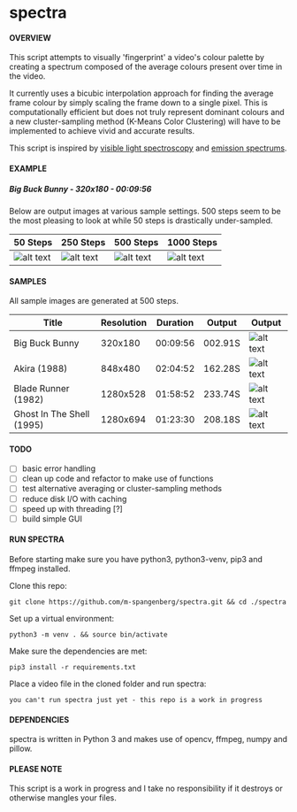 # spectra

#### OVERVIEW
This script attempts to visually 'fingerprint' a video's colour palette by creating a spectrum composed of the average colours present over time in the video. 

It currently uses a bicubic interpolation approach for finding the average frame colour by simply scaling the frame down to a single pixel. This is computationally efficient but does not truly represent dominant colours and a new cluster-sampling method (K-Means Color Clustering) will have to be implemented to achieve vivid and accurate results.

This script is inspired by [visible light spectroscopy](https://en.wikipedia.org/wiki/Spectroscopy "Spectroscopy") and [emission spectrums](https://en.wikipedia.org/wiki/Emission_spectrum "Emission spectrum").

#### EXAMPLE
##### Big Buck Bunny - 320x180 - 00:09:56
Below are output images at various sample settings. 500 steps seem to be the most pleasing to look at while 50 steps is drastically under-sampled.

| 50 Steps | 250 Steps | 500 Steps | 1000 Steps |
| --- | --- | --- | --- |
| ![alt text](https://github.com/m-spangenberg/spectral/blob/master/samples/spectral_bigbuckbunny_50steps.png "spectral 50 samples") | ![alt text](https://github.com/m-spangenberg/spectral/blob/master/samples/spectral_bigbuckbunny_250steps.png "spectral 250 samples") | ![alt text](https://github.com/m-spangenberg/spectral/blob/master/samples/spectral_bigbuckbunny_500steps.png "spectral 500 samples") | ![alt text](https://github.com/m-spangenberg/spectral/blob/master/samples/spectral_bigbuckbunny_1000steps.png "spectral 1000 samples") |

#### SAMPLES
All sample images are generated at 500 steps.

| Title | Resolution | Duration | Output | Output |
| --- | --- | --- | --- | --- |
| Big Buck Bunny | 320x180 | 00:09:56 | 002.91S | ![alt text](https://github.com/m-spangenberg/spectral/blob/master/samples/spectral_bigbuckbunny_500steps.png "spectral 500 samples") |
| Akira (1988) | 848x480 | 02:04:52 | 162.28S | ![alt text](https://github.com/m-spangenberg/spectral/blob/master/samples/spectral_akira_500steps.png "spectral 500 samples")
| Blade Runner (1982) | 1280x528 | 01:58:52 | 233.74S | ![alt text](https://github.com/m-spangenberg/spectral/blob/master/samples/spectral_bladerunner_500steps.png "spectral 500 samples") |
| Ghost In The Shell (1995) | 1280x694 | 01:23:30 | 208.18S | ![alt text](https://github.com/m-spangenberg/spectral/blob/master/samples/spectral_ghostintheshell_500steps.png "spectral 500 samples") |

#### TODO
+ [ ] basic error handling
+ [ ] clean up code and refactor to make use of functions
+ [ ] test alternative averaging or cluster-sampling methods
+ [ ] reduce disk I/O with caching
+ [ ] speed up with threading [?]
+ [ ] build simple GUI

#### RUN SPECTRA
Before starting make sure you have python3, python3-venv, pip3 and ffmpeg installed.

Clone this repo:
```
git clone https://github.com/m-spangenberg/spectra.git && cd ./spectra
```
Set up a virtual environment:
```
python3 -m venv . && source bin/activate
```
Make sure the dependencies are met:
```
pip3 install -r requirements.txt
```
Place a video file in the cloned folder and run spectra:
```
you can't run spectra just yet - this repo is a work in progress
```

#### DEPENDENCIES
spectra is written in Python 3 and makes use of opencv, ffmpeg, numpy and pillow.

#### PLEASE NOTE
This script is a work in progress and I take no responsibility if it destroys or otherwise mangles your files.
